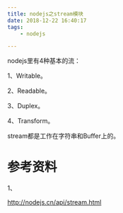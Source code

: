 ```yaml
---
title: nodejs之stream模块
date: 2018-12-22 16:40:17
tags:
	- nodejs

---
```




nodejs里有4种基本的流：

1、Writable。

2、Readable。

3、Duplex。

4、Transform。



stream都是工作在字符串和Buffer上的。



# 参考资料

1、

http://nodejs.cn/api/stream.html








